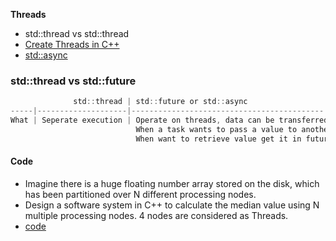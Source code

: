 **Threads**
- std::thread vs std::thread
- [Create Threads in C++](/Threads_Processes_IPC/Threads/Code)
- [std::async](#as)

### std::thread vs std::future
```c
              std::thread | std::future or std::async
-----|--------------------|-------------------------------------------
What | Seperate execution | Operate on threads, data can be transferred without locks
                            When a task wants to pass a value to another, it puts the value into a promise
                            When want to retrieve value get it in future
```

#### Code
- Imagine there is a huge floating number array stored on the disk, which has been partitioned over N different processing nodes.
- Design a software system in C++ to calculate the median value using N multiple processing nodes. 4 nodes are considered as Threads.
- [code](/Companies-Coding-Rounds/DisplaySweets/Code/Calculate-Median-using-N-nodes.cpp)
